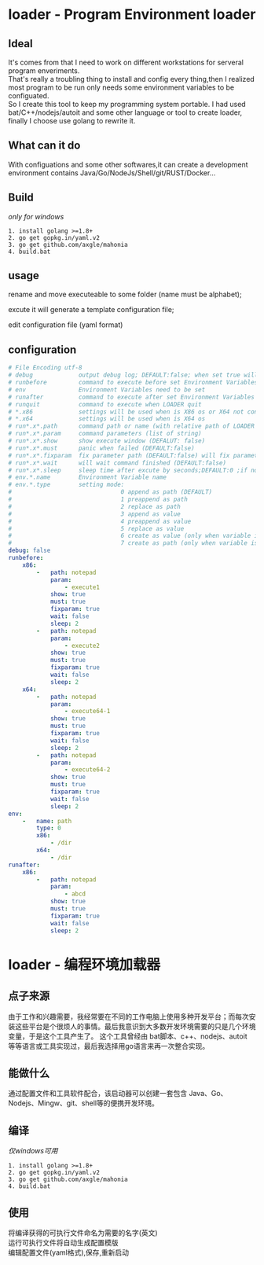 # loader - Program Environment loader
## Ideal
It's comes from that I need to work on different workstations for serveral program enveriments.  
That's really a troubling thing to install and config every thing,then I realized most program to be run only needs some environment variables to be configuated.  
So I create this tool to keep my programming system portable.
I had used bat/C++/nodejs/autoit and some other language or tool to create loader, finally I choose use golang to rewrite it.
## What can it do
With configuations and some other softwares,it can create a development environment contains Java/Go/NodeJs/Shell/git/RUST/Docker...
## Build
*only for windows*
```shell
1. install golang >=1.8+
2. go get gopkg.in/yaml.v2
3. go get github.com/axgle/mahonia
4. build.bat
```
## usage
rename and move executeable to some folder (name must be alphabet);

excute it will generate a template configuration file;

edit configuration file (yaml format)

## configuration
```yaml
# File Encoding utf-8
# debug             output debug log; DEFAULT:false; when set true will create NAME-TIMESTAMP.log
# runbefore         command to execute before set Environment Variables
# env               Environment Variables need to be set
# runafter          command to execute after set Environment Variables
# runquit           command to execute when LOADER quit
# *.x86             settings will be used when is X86 os or X64 not configuated
# *.x64             settings will be used when is X64 os
# run*.x*.path      command path or name (with relative path of LOADER should be start with '/'
# run*.x*.param     command parameters (list of string)
# run*.x*.show      show execute window (DEFALUT: false)
# run*.x*.must      panic when failed (DEFAULT:false)
# run*.x*.fixparam  fix parameter path (DEFAULT:false) will fix parameter begin with './' as relative path of LOADER
# run*.x*.wait      will wait command finished (DEFAULT:false)
# run*.x*.sleep     sleep time after excute by seconds;DEFAULT:0 ;if not zero ,path can be empty
# env.*.name        Environment Variable name
# env.*.type        setting mode:
#                               0 append as path (DEFAULT)
#                               1 preappend as path
#                               2 replace as path
#                               3 append as value
#                               4 preappend as value
#                               5 replace as value
#                               6 create as value (only when variable is not set)
#                               7 create as path (only when variable is not set)
debug: false
runbefore:
    x86:
        -   path: notepad
            param:
                - execute1
            show: true
            must: true
            fixparam: true
            wait: false
            sleep: 2
        -   path: notepad
            param:
                - execute2
            show: true
            must: true
            fixparam: true
            wait: false
            sleep: 2
    x64:
        -   path: notepad
            param:
                - execute64-1
            show: true
            must: true
            fixparam: true
            wait: false
            sleep: 2
        -   path: notepad
            param:
                - execute64-2
            show: true
            must: true
            fixparam: true
            wait: false
            sleep: 2
env:
    -   name: path
        type: 0
        x86:
            - /dir
        x64:
            - /dir
runafter:
    x86:
        -   path: notepad
            param:
                - abcd
            show: true
            must: true
            fixparam: true
            wait: false
            sleep: 2
```

# loader - 编程环境加载器
## 点子来源
由于工作和兴趣需要，我经常要在不同的工作电脑上使用多种开发平台；而每次安装这些平台是个很烦人的事情。最后我意识到大多数开发环境需要的只是几个环境变量，于是这个工具产生了。
这个工具曾经由 bat脚本、c++、nodejs、autoit 等等语言或工具实现过，最后我选择用go语言来再一次整合实现。
## 能做什么
通过配置文件和工具软件配合，该启动器可以创建一套包含 Java、Go、Nodejs、Mingw、git、shell等的便携开发环境。
## 编译
*仅windows可用*
```shell
1. install golang >=1.8+
2. go get gopkg.in/yaml.v2
3. go get github.com/axgle/mahonia
4. build.bat
```
## 使用
将编译获得的可执行文件命名为需要的名字(英文)  
运行可执行文件将自动生成配置模版  
编辑配置文件(yaml格式),保存,重新启动  